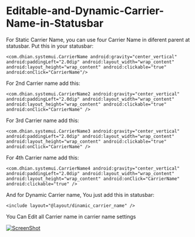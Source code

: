 # Editable-and-Dynamic-Carrier-Name-in-Statusbar


For Static Carrier Name, you can use four Carrier Name in diferent parent at statusbar.
Put this in your statusbar:

    <com.dhian.systemui.CarrierName android:gravity="center_vertical" android:paddingLeft="2.0dip" android:layout_width="wrap_content" android:layout_height="wrap_content" android:clickable="true" android:onClick="CarrierName"/>
    
    
For 2nd Carrier name add this:
    
    <com.dhian.systemui.CarrierName2 android:gravity="center_vertical" android:paddingLeft="2.0dip" android:layout_width="wrap_content" android:layout_height="wrap_content" android:clickable="true" android:onClick="CarrierName" />
    
    
For 3rd Carrier name add this:
    
    <com.dhian.systemui.CarrierName3 android:gravity="center_vertical" android:paddingLeft="2.0dip" android:layout_width="wrap_content" android:layout_height="wrap_content" android:clickable="true" android:onClick="CarrierName" />
    
    
For 4th Carrier name add this:
    
    <com.dhian.systemui.CarrierName4 android:gravity="center_vertical" android:paddingLeft="2.0dip" android:layout_width="wrap_content" android:layout_height="wrap_content" android:onClick="CarrierName" android:clickable="true" />
    
And for Dynamic Carrier name, You just add this in statusbar:

    <include layout="@layout/dinamic_carrier_name" />
    
You Can Edit all Carrier name in carrier name settings

[![ScreenShot](https://raw.github.com/DhianRusdhiana/Editable-and-Dynamic-Carrier-Name-in-Statusbar/master/ressources/Youtube_Video.png)](http://youtu.be/zU9IzEdpgCM)

